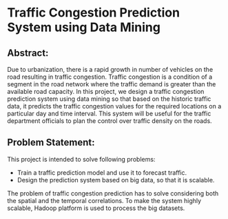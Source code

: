 # Traffic Congestion Prediction System using Data Mining


## Abstract:

Due to urbanization, there is a rapid growth in number of vehicles on the road resulting in traffic congestion. Traffic congestion is a condition of a segment in the road network where the traffic demand is greater than the available road capacity. In this project, we design a traffic congestion prediction system using data mining so that based on the historic traffic data, it predicts the traffic congestion values for the required locations on a particular day and time interval. This system will be useful for the traffic department officials to plan the control over traffic density on the roads. 

## Problem Statement:

This project is intended to solve following problems:

*	Train a traffic prediction model and use it to forecast traffic.
*	Design the prediction system based on big data, so that it is scalable. 

The problem of traffic congestion prediction has to solve considering both the spatial and the temporal correlations. To make the system highly scalable, Hadoop platform is used to process the big datasets.
